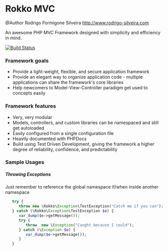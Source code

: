 Rokko MVC
=========
@Author Rodrigo Formigone Silveira http://www.rodrigo-silveira.com

An awesome PHP MVC Framework designed with simplicity and efficiency in mind.

[![Build Status](https://travis-ci.org/formigone/rokko-mvc.png?branch=master)](https://travis-ci.org/formigone/rokko-mvc)

### Framework goals
 * Provide a light-weight, flexible, and secure application framework
 * Provide an elegant way to organize application code - multiple applications can share the framework's core libraries
 * Help newcomers to Model-View-Controller paradigm get used to concepts easily

### Framework features
 * Very, very modular
 * Models, controllers, and custom libraries can be namespaced and still get autoloaded
 * Easily configured from a single configuration file
 * Heavily documented with PHPDocs
 * Build using Test Driven Development, giving the framework a higher degree of reliability, confidence, and predictability

### Sample Usages
##### Throwing Exceptions
Just remember to reference the global namespace if/when inside another namespace
```php
   try {
      throw new \Rokko\Exception\TestException("Catch me if you can");
   } catch (\Rokko\Exception\TestException $e) {
      var_dump($e->getMessage());
      try {
         throw  new \Exception("Caught because I could");
      } catch (\Exception $e) {
         var_dump($e->getMessage());
      }
   }
```
